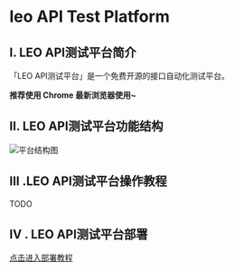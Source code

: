 # leo API Test Platform

## Ⅰ. LEO API测试平台简介

「LEO API测试平台」是一个免费开源的接口自动化测试平台。

**推荐使用 Chrome 最新浏览器使用~**

## Ⅱ. LEO API测试平台功能结构
 
![平台结构图](https://gitee.com/Li-Vincent/res/raw/master/leo_api/images/introduction.png "平台结构图.png")

## Ⅲ .LEO API测试平台操作教程

TODO

## IV . LEO API测试平台部署
[点击进入部署教程](tutorial/deploy.md)
